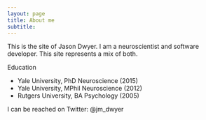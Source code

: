 ```yaml
---
layout: page
title: About me
subtitle: 
---
```


This is the site of Jason Dwyer. I am a neuroscientist and software developer. This site represents a mix of both.

Education
- Yale University, PhD Neuroscience (2015)
- Yale University, MPhil Neuroscience (2012)
- Rutgers University, BA Psychology (2005)

I can be reached on Twitter: @jm_dwyer
